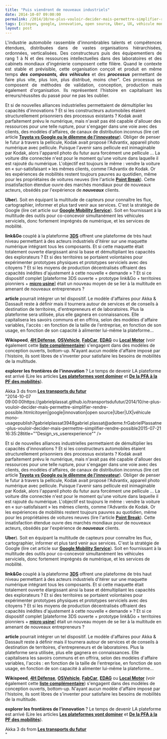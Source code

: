 ```yaml
---
title: "Puis viendront de nouveaux industriels"
date: 2014-10-07 09:00:00
permalink: /2014/10/ne-plus-vouloir-decider-mais-permettre-simplifier-rendre-possible.html
tags: [citoyen, google, innovation, open source, Uber, UX, véhicule mono-usage]
layout: post
---
```


<p style="text-align: justify;">L'industrie automobile rassemble d'innombrables talents et compétences étendues, distribuées dans de vastes organisations hiérarchisées, ordonnées, verticalisées. Des constructeurs puis des équipementiers de rang 1 à N et des ressources intellectuelles dans des laboratoires et des cabinets mondiaux d'ingénierie composent cette filière. Quand le contexte est stable et prévisible, cette organisation conçoit et produit en même temps <strong><em>des composants, des <strong>véhicules </strong></em></strong>et des <strong><em>processus </em></strong>permettant de faire plus vite, plus loin, plus distribué, moins cher". Ces processus se composent de méthodes de validation, conception, production mais également d'organisation. Ils représentent l'histoire en capitalisant les erreurs/réussites du passé pour ne pas les oublier.</p> <p style="text-align: justify>Dans des environnements instables et non prévisibles, dans des contextes où de nouveaux acteurs arrivent et produisent de nouvelles expériences de mobilités, ces <strong><em>processus </em></strong>figent au lieu de faciliter car ils portent en eux les modes de pensées du passé. Aujourd'hui et demain, qui possède les compétences pour faire émerger les besoins réels, non exprimés des citoyens, ceux qui obligeraient à modifier totalement les processus existants ? Qui possède les compétences pour rédiger le cahier des charges fonctionnel des services de mobilités, des véhicules serviciels permettant de réaliser ces services ?<br /><a class="asset-img-link"" href="https://gabrielplassat.github.io/transportsdufutur/wp-content/uploads/sites/6/old/6a0120a66d2ad4970b01bb0793b20f970d-pi.jpg" style="display: inline><img rel="lightbox[]"" alt="Design_vs_userexperience" border="0" class="asset  asset-image at-xid-6a0120a66d2ad4970b01bb0793b20f970d image-full img-responsive" src="/wp-content/uploads/sites/6/old/6a0120a66d2ad4970b01bb0793b20f970d-800wi.jpg" style="display: block margin-left: auto margin-right: auto title="Design_vs_userexperience"" /></a></p> <p style="text-align: justify></p>  <!--more-->  <p style="text-align: justify>Et si de nouvelles alliances industrielles permettaient de démultiplier les capacités d'innovations ? Et si les constructeurs automobiles étaient structurellement prisonniers des processus existants ? Kodak avait parfaitement prévu le numérique, mais n'avait pas été capable d'allouer des ressources pour une telle rupture, pour s'engager dans une voie avec des  clients, des modèles d'affaires, de canaux de distribution inconnus (lire cet article <a href="https://gabrielplassat.github.io/transportsdufutur/2014/09/toyota-versus-google.html" target="_blank"><strong>Toyota vs Google ou le dilemme de l'innovateur</strong></a>). Obliger de penser le futur à travers la pellicule, Kodak avait proposé l'Advantix, appareil photo numérique avec pellicule. Puisque l'avenir sans pellicule est inimaginable par Kodak, alors l'appareil photo du futur aura forcément une pellicule ... La voiture dite connectée n'est pour le moment qu'une voiture dans laquelle il est rajouté du numérique. L'objectif est toujours le même : vendre la voiture en « sur-satisfaisant » les mêmes clients, comme l'Advantix de Kodak. Or les expériences de mobilités restent toujours pauvres au quotidien, même pour les propriétaires de voitures neuves (lire l'article <a href="https://gabrielplassat.github.io/transportsdufutur/2014/09/point-break.html" target="_blank"><strong>Point Break</strong></a>). Cette insatisfaction étendue ouvre des marchés mondiaux pour de nouveaux acteurs, obsédés par l'expérience de <strong><em>nouveaux</em></strong> clients.</p> <p style="text-align: justify>Comment comprendre cette multitude de mobilités insatisfaites pour industrialiser de nouvelles mobilités ? Soit en s'engageant avec un premier service de mobilité pour ensuite itérer et s'étendre très rapidement par ramification avec d'autres solutions, une fois la multitude séduite. C'est la stratégie d'Uber (lire l'article sur <a href="https://gabrielplassat.github.io/transportsdufutur/2014/09/uber-jusquou-allez-vous-aller-mkalanick.html"" target="_blank"><strong>Uber</strong></a>). Soit en équipant la multitude de capteurs pour connaître les flux, cartographier, informer et plus tard venir aux services. C'est la stratégie de Google (lire cet article sur <a href="https://gabrielplassat.github.io/transportsdufutur/2011/07/google-mobility-service-et-si-nous-le-faisions-sans-attendre-.html" target="_blank"><strong>Google Mobility Service</strong></a>). Soit en fournissant à la multitude des outils pour co-concevoir simultanément les véhicules serviciels, donc fortement imprégnés de numérique, et les services de mobilité.</p> <p style="text-align: justify>Le véhicule <a href="http://research.akka.eu/innovation/linkandgo.php#.VDLv1VdZg28"" target="_blank"><strong>link&Go </strong></a>couplé à la plateforme <a href="http://www.3ds.com/fr/a-propos-de-3ds/la-plate-forme-3dexperience/" target="_blank"><strong>3DS</strong></a> offrent une plateforme de très haut niveau permettant à des acteurs industriels d'itérer sur une maquette numérique intégrant tous les composants. Et si cette maquette était totalement ouverte élargissant ainsi la base et démultipliant les capacités des explorateurs ? Et si des territoires se portaient volontaires pour expérimenter prototypes physiques et prototypes serviciels avec des citoyens ? Et si les moyens de production décentralisés offraient des capacités inédites d'ajustement à cette nouvelle « demande » ? Et si ce dispositif complet [plateforme 3DS ouverte + prototype link&Go + territoires pionniers + <a href="http://www.industrie-techno.com/une-micro-usine-pour-innover-plus-vite.30058" target="_blank"><strong>micro usine</strong></a>] était un nouveau moyen de se lier à la multitude en amenant de nouveaux entrepreneurs ?</p> <p style="text-align: justify>La Fabrique de la Mobilité esquissée dans cet <a href="https://gabrielplassat.github.io/transportsdufutur/2014/08/prototype-de-la-fabrique-des-mobilites.html"" target="_blank"><strong>article</strong></a> pourrait intégrer un tel dispositif. Le modèle d'affaires pour Akka & Dassault reste à définir mais il tournera autour de services et de conseils à destination de territoires, d'entrepreneurs et de laboratoires. Plus la plateforme sera utilisée, plus elle gagnera en connaissances. Elle capitalisera les savoirs communs et en offrira, selon des modèles d'affaire variables, l'accès : en fonction de la taille de l'entreprise, en fonction de son usage, en fonction de son capacité à alimenter lui-même la plateforme…</p> <p style="text-align: justify>Déjà des acteurs comme <a href="http://wikispeed.org/car/"" target="_blank"><strong>Wikispeed</strong></a>, <a href="https://gabrielplassat.github.io/transportsdufutur/2014/06/4h-defense.html" target="_blank"><strong>4H Défense</strong></a>, <a href="https://gabrielplassat.github.io/transportsdufutur/2014/06/brevets-open-source-et-innovations.html" target="_blank"><strong>OSVehicle</strong></a>, <a href="http://www.fabjam.org/projects/fab-car" target="_blank"><strong>FabCar</strong></a>, <a href="http://www.edag-light-car.com/" target="_blank"><strong>EDAG</strong></a> ou <a href="http://www.breezcar.com/actualites/article/voiture-electrique-strati-imprimante-3D-local-motors-0914?utm_content=buffer8c989&utm_medium=social&utm_source=twitter.com&utm_campaign=buffer" target="_blank"><strong>Local Motor</strong></a> (voir également cette <a href="http://p2pfoundation.net/Category:Transportation" target="_blank"><strong>liste complémentaire</strong></a>) s'engagent dans des modèles de conception ouverts, bottom-up. N'ayant aucun modèle d'affaire imposé par l'histoire, ils sont libres de s'inventer pour satisfaire les besoins de mobilités de la multitude.</p> <p style="text-align: justify>Seront-ils les seuls à <a href="https://gabrielplassat.github.io/transportsdufutur/2014/08/comment-explorer-les-frontieres-de-linnovation.html"" target="_blank"><strong>explorer les frontières de l'innovation</strong></a> ? Le temps de devenir LA plateforme est arrivé (Lire les articles <a href="https://gabrielplassat.github.io/transportsdufutur/2014/04/les-plateformes-vont-dominer.html" target="_blank"><strong>Les plateformes vont dominer</strong></a> et <a href="https://gabrielplassat.github.io/transportsdufutur/2013/11/de-la-pfa-a-la-plate-forme-des-nouvelles-immobilites.html" target="_blank"><strong>De la PFA à la PF des mobilités</strong></a>).</p> <p style="text-align: justify> <br /><iframe allowfullscreen=" frameborder="0" height="511" marginheight="0" marginwidth="0" scrolling="no" src="//www.slideshare.net/slideshow/embed_code/39919912" style="border: 1px solid #CCC border-width: 1px margin-bottom: 5px max-width: 100% width="479""> </iframe></p> <div style="margin-bottom: 5px><strong> <a href="https://fr.slideshare.net/transportsdufutur/akka-3-ds"" target="_blank" title="Akka 3 ds">Akka 3 ds</a> </strong> from <strong><a href="http://www.slideshare.net/transportsdufutur" target="_blank">Les transports du futur</a></strong></div>"2014-10-07 09:00:00https://gabrielplassat.github.io/transportsdufutur/2014/10/ne-plus-vouloir-decider-mais-permettre-simplifier-rendre-possible.htmlcitoyen|google|innovation|open source|Uber|UX|véhicule mono-usagepublish7gabrielplassat3948gabriel.plassat@ademe.frGabrielPlassatne-plus-vouloir-decider-mais-permettre-simplifier-rendre-possible2015-07-21 16:35:28title=""Design_vs_userexperience"" /></a></p> <p style="text-align: justify></p>  <!--more-->  <p style="text-align: justify>Et si de nouvelles alliances industrielles permettaient de démultiplier les capacités d'innovations ? Et si les constructeurs automobiles étaient structurellement prisonniers des processus existants ? Kodak avait parfaitement prévu le numérique, mais n'avait pas été capable d'allouer des ressources pour une telle rupture, pour s'engager dans une voie avec des  clients, des modèles d'affaires, de canaux de distribution inconnus (lire cet article <a href="https://gabrielplassat.github.io/transportsdufutur/2014/09/toyota-versus-google.html" target="_blank"><strong>Toyota vs Google ou le dilemme de l'innovateur</strong></a>). Obliger de penser le futur à travers la pellicule, Kodak avait proposé l'Advantix, appareil photo numérique avec pellicule. Puisque l'avenir sans pellicule est inimaginable par Kodak, alors l'appareil photo du futur aura forcément une pellicule ... La voiture dite connectée n'est pour le moment qu'une voiture dans laquelle il est rajouté du numérique. L'objectif est toujours le même : vendre la voiture en « sur-satisfaisant » les mêmes clients, comme l'Advantix de Kodak. Or les expériences de mobilités restent toujours pauvres au quotidien, même pour les propriétaires de voitures neuves (lire l'article <a href="https://gabrielplassat.github.io/transportsdufutur/2014/09/point-break.html" target="_blank"><strong>Point Break</strong></a>). Cette insatisfaction étendue ouvre des marchés mondiaux pour de nouveaux acteurs, obsédés par l'expérience de <strong><em>nouveaux</em></strong> clients.</p> <p style="text-align: justify>Comment comprendre cette multitude de mobilités insatisfaites pour industrialiser de nouvelles mobilités ? Soit en s'engageant avec un premier service de mobilité pour ensuite itérer et s'étendre très rapidement par ramification avec d'autres solutions, une fois la multitude séduite. C'est la stratégie d'Uber (lire l'article sur <a href="https://gabrielplassat.github.io/transportsdufutur/2014/09/uber-jusquou-allez-vous-aller-mkalanick.html"" target="_blank"><strong>Uber</strong></a>). Soit en équipant la multitude de capteurs pour connaître les flux, cartographier, informer et plus tard venir aux services. C'est la stratégie de Google (lire cet article sur <a href="https://gabrielplassat.github.io/transportsdufutur/2011/07/google-mobility-service-et-si-nous-le-faisions-sans-attendre-.html" target="_blank"><strong>Google Mobility Service</strong></a>). Soit en fournissant à la multitude des outils pour co-concevoir simultanément les véhicules serviciels, donc fortement imprégnés de numérique, et les services de mobilité.</p> <p style="text-align: justify>Le véhicule <a href="http://research.akka.eu/innovation/linkandgo.php#.VDLv1VdZg28"" target="_blank"><strong>link&Go </strong></a>couplé à la plateforme <a href="http://www.3ds.com/fr/a-propos-de-3ds/la-plate-forme-3dexperience/" target="_blank"><strong>3DS</strong></a> offrent une plateforme de très haut niveau permettant à des acteurs industriels d'itérer sur une maquette numérique intégrant tous les composants. Et si cette maquette était totalement ouverte élargissant ainsi la base et démultipliant les capacités des explorateurs ? Et si des territoires se portaient volontaires pour expérimenter prototypes physiques et prototypes serviciels avec des citoyens ? Et si les moyens de production décentralisés offraient des capacités inédites d'ajustement à cette nouvelle « demande » ? Et si ce dispositif complet [plateforme 3DS ouverte + prototype link&Go + territoires pionniers + <a href="http://www.industrie-techno.com/une-micro-usine-pour-innover-plus-vite.30058" target="_blank"><strong>micro usine</strong></a>] était un nouveau moyen de se lier à la multitude en amenant de nouveaux entrepreneurs ?</p> <p style="text-align: justify>La Fabrique de la Mobilité esquissée dans cet <a href="https://gabrielplassat.github.io/transportsdufutur/2014/08/prototype-de-la-fabrique-des-mobilites.html"" target="_blank"><strong>article</strong></a> pourrait intégrer un tel dispositif. Le modèle d'affaires pour Akka & Dassault reste à définir mais il tournera autour de services et de conseils à destination de territoires, d'entrepreneurs et de laboratoires. Plus la plateforme sera utilisée, plus elle gagnera en connaissances. Elle capitalisera les savoirs communs et en offrira, selon des modèles d'affaire variables, l'accès : en fonction de la taille de l'entreprise, en fonction de son usage, en fonction de son capacité à alimenter lui-même la plateforme…</p> <p style="text-align: justify>Déjà des acteurs comme <a href="http://wikispeed.org/car/"" target="_blank"><strong>Wikispeed</strong></a>, <a href="https://gabrielplassat.github.io/transportsdufutur/2014/06/4h-defense.html" target="_blank"><strong>4H Défense</strong></a>, <a href="https://gabrielplassat.github.io/transportsdufutur/2014/06/brevets-open-source-et-innovations.html" target="_blank"><strong>OSVehicle</strong></a>, <a href="http://www.fabjam.org/projects/fab-car" target="_blank"><strong>FabCar</strong></a>, <a href="http://www.edag-light-car.com/" target="_blank"><strong>EDAG</strong></a> ou <a href="http://www.breezcar.com/actualites/article/voiture-electrique-strati-imprimante-3D-local-motors-0914?utm_content=buffer8c989&utm_medium=social&utm_source=twitter.com&utm_campaign=buffer" target="_blank"><strong>Local Motor</strong></a> (voir également cette <a href="http://p2pfoundation.net/Category:Transportation" target="_blank"><strong>liste complémentaire</strong></a>) s'engagent dans des modèles de conception ouverts, bottom-up. N'ayant aucun modèle d'affaire imposé par l'histoire, ils sont libres de s'inventer pour satisfaire les besoins de mobilités de la multitude.</p> <p style="text-align: justify>Seront-ils les seuls à <a href="https://gabrielplassat.github.io/transportsdufutur/2014/08/comment-explorer-les-frontieres-de-linnovation.html"" target="_blank"><strong>explorer les frontières de l'innovation</strong></a> ? Le temps de devenir LA plateforme est arrivé (Lire les articles <a href="https://gabrielplassat.github.io/transportsdufutur/2014/04/les-plateformes-vont-dominer.html" target="_blank"><strong>Les plateformes vont dominer</strong></a> et <a href="https://gabrielplassat.github.io/transportsdufutur/2013/11/de-la-pfa-a-la-plate-forme-des-nouvelles-immobilites.html" target="_blank"><strong>De la PFA à la PF des mobilités</strong></a>).</p> <p style="text-align: justify> <br /><iframe allowfullscreen=" frameborder="0" height="511" marginheight="0" marginwidth="0" scrolling="no" src="//www.slideshare.net/slideshow/embed_code/39919912" style="border: 1px solid #CCCwidth="479""> </iframe></p> <div style="margin-bottom: 5px><strong> <a href="https://fr.slideshare.net/transportsdufutur/akka-3-ds"" target="_blank" title="Akka 3 ds">Akka 3 ds</a> </strong> from <strong><a href="http://www.slideshare.net/transportsdufutur" target="_blank">Les transports du futur</a></strong></div>"

